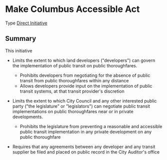 
Make Columbus Accessible Act
=================================

Type [Direct Initiative](http://www.ncid.us/initiative_referendum)

Summary
-------

This initiative

* Limits the extent to which land developers ("developers") can govern the implementation of public transit on public thoroughfares.
  * Prohibits developers from negotiating for the absence of public transit from public thoroughfares within any distance
  * Allows developers provide input on the implementation of public transit systems, at that transit provider's discretion

* Limits the extent to which City Council and any other interested public party ("the legislature" or "legislators") can negotiate public transit implementations on public thoroughfares near or in private developments.
  * Prohibits the legislature from preventing a reasonable and accessible public transit implementation in any private development on any public thoroughfare

* Requires that any agreements between any developer and any transit supplier be filed and placed on public record in the City Auditor's office
